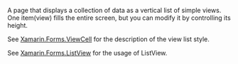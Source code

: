 ﻿A page that displays a collection of data as a vertical list of simple views.
One item(view) fills the entire screen, but you can modify it by controlling its height.

See [Xamarin.Forms.ViewCell](https://docs.microsoft.com/dotnet/api/xamarin.forms.viewcell?view=xamarin-forms) for the description of the view list style.

See [Xamarin.Forms.ListView](https://docs.microsoft.com/dotnet/api/xamarin.forms.listview?view=xamarin-forms) for the usage of ListView.